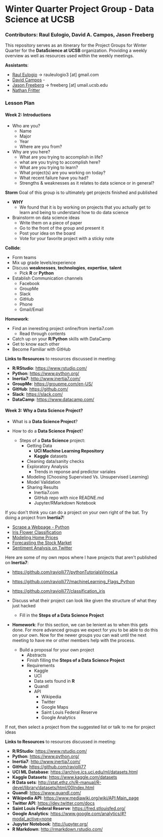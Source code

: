 # Winter Quarter Project Group - Data Science at UCSB
### Contributors: Raul Eulogio, David A. Campos, Jason Freeberg

This repository serves as an itinerary for the Project Groups for Winter Quarter for the **DataScience at UCSB** organization. Providing a weekly overview as well as resources used within the weekly meetings.    

**Assistants**:
- [Raul Eulogio](https://www.linkedin.com/in/raul-eulogio-217069123) -> rauleulogio3 [at] gmail.com
- [David Campos](https://www.linkedin.com/in/dcamposliz) - 
- [Jason Freeberg](https://www.linkedin.com/in/jfreeberg) -> freeberg [at] umail.ucsb.edu
- [Nathan Fritter](https://www.linkedin.com/in/nathan-fritter) 

### Lesson Plan 
#### **Week 2**: Introductions
- Who are you?
	- Name 
	- Major 
	- Year 
	- Where are you from?
- Why are you here?
	- What are you trying to accomplish in life?
	- what are you trying to accomplish here?
	- What are you trying to learn?
	- What project(s) are you working on today?
	- What recent failure have you had?
	- Strengths & weaknesses as it relates to data science or in general?
	
**Storm**
Goal of this group is to ultimately get projects finished and published
- **WHY**
	- We found that it is by working on projects that you actually get to learn and being to understand how to do data science
-  Brainstorm on data science ideas
	- Write them on a piece of paper
	- Go to the front of the group and present it
	- Post your idea on the board
	- Vote for your favorite project with a sticky note  

**Collide**:
- Form teams
- Mix up grade levels/experience
- Discuss **weaknesses**, **technologies**, **expertise**, **talent** 
	- Pick **R** or **Python**
- Establish Communication channels
	- Facebook
	- GroupMe 
	- Slack 
	- GitHub
	- Phone 
	- Gmail/Email

**Homework**:
- Find an ineresting project online/from inertia7.com
	- Read through contents 
- Catch up on your **R**/**Python** skills with DataCamp
- Get to know each other 
- Become Familiar with GitHub

**Links to Resources** to resources discussed in meeting:
- **R**/**RStudio**: https://www.rstudio.com/
- **Python**: https://www.python.org/
- **Inertia7**: http://www.inertia7.com/
- **GroupMe**: https://groupme.com/en-US/
- **GitHub**: https://github.com/
- **Slack**: https://slack.com/
- **DataCamp**: https://www.datacamp.com/
 
#### **Week 3**: Why a **Data Science Project**?

- What is a **Data Science Project**?

- How to do a **Data Science Project**?

	- Steps of a **Data Science** project:
		- Getting Data
			- **UCI Machine Learning Repository**  
			- **Kaggle** datasets
		- Cleaning data/sanity checks
		- Exploratory Analysis
			- Trends in reponse and predictor variales
		- Modeling (Choosing Supervised Vs. Unsupervised Learning)
		- Model Validation 
		- Sharing Results
			- Inertia7.com
			- GitHub repo with nice READNE.md
			- Jupyter/RMarkdown Notebook  
			
If you don't think you can do a project on your own right of the bat. Try doing a project from **Inertia7**!

- [Scrape a Webpage - Python](www.inertia7.com/projects/scrape-webpage-python)
- [Iris Flower Classification](http://www.inertia7.com/projects/iris-classification-r)
- [Modeling Home Prices](http://www.inertia7.com/projects/regression-boston-housing-r)
- [Forecasting the Stock Market](http://www.inertia7.com/projects/time-series-stock-market-r)
- [Sentiment Analysis on Twitter](http://www.inertia7.com/projects/sentiment-analysis-clinton-trump-2016)

Here are some of my own repos where I have projects that aren't published on **Inertia7**:
- https://github.com/raviolli77/pythonTutorialsVinceLa
- https://github.com/raviolli77/machineLearning_Flags_Python
- https://github.com/raviolli77/classification_iris

- Discuss what their project can look like given the structure of what they just hacked
	- Fill in the **Steps of a Data Science Project**

- **Homework**:
For this section, we can be lenient as to when this gets done. For more advanced groups we expect for you to be able to do this on your own. Now for the newer groups you can wait until the next meeting to have me or other members help with the process.
	- Build a proposal for your own project
		- Abstracts
		- Finish filling the **Steps of a Data Science Project**
		- Requirements
			- Kaggle
			- UCI
			- Data sets found in **R**
			- Quandl
			- API 
				- Wikipedia
				- Twitter
				- Google Maps
				- Saint Louis Federal Reserve
				- Google Analytics
				
If not, then select a project from the suggested list or talk to me for project ideas 
	
**Links to Resources** to resources discussed in meeting:

- **R**/**RStudio**: https://www.rstudio.com/
- **Python**: https://www.python.org/
- **Inertia7**: http://www.inertia7.com/
- **GitHub**: https://github.com/raviolli77
- **UCI ML Database**: https://archive.ics.uci.edu/ml/datasets.html
- **Kaggle Datasets**: https://www.kaggle.com/datasets
- **R Data sets**: http://stat.ethz.ch/R-manual/R-devel/library/datasets/html/00Index.html
- **Quandl**: https://www.quandl.com/
- **Wikipedia API**: https://www.mediawiki.org/wiki/API:Main_page
- **Twitter API**: https://dev.twitter.com/docs
- **Saint Louis Federal Reserve**: https://fred.stlouisfed.org/
- **Google Analytics**: https://www.google.com/analytics/#?modal_active=none
- **Jupyter Notebook**: http://jupyter.org/
- **R Markdown**: http://rmarkdown.rstudio.com/

